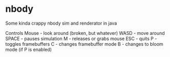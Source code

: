 nbody
=====

Some kinda crappy nbody sim and renderator in java

Controls
Mouse - look around (broken, but whatever)
WASD - move around
SPACE - pauses simulation
M - releases or grabs mouse
ESC - quits
P - toggles framebuffers
C - changes framebuffer mode
B - changes to bloom mode (if P is enabled)
